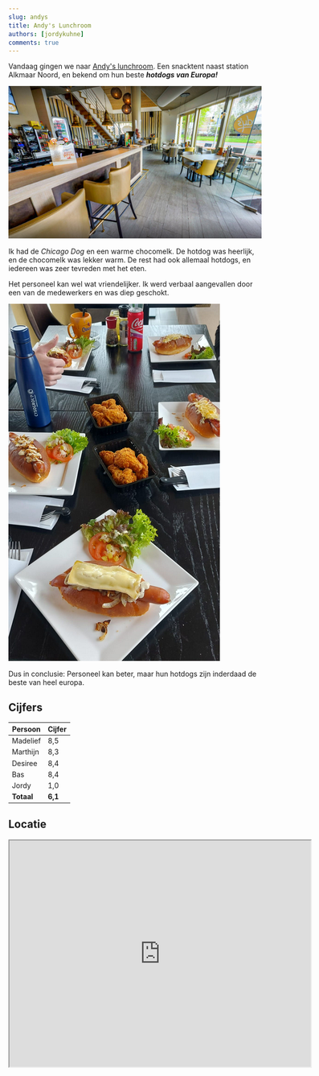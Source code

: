 ```yaml
---
slug: andys
title: Andy's Lunchroom
authors: [jordykuhne]
comments: true
---
```


Vandaag gingen we naar [Andy's lunchroom](https://www.andyslunchroom.nl/). Een snacktent naast station Alkmaar Noord, en bekend om hun beste _**hotdogs van Europa!**_

![andys lunchroom](andys-cafetaria-19080812574663.jpg)

<!-- truncate -->

Ik had de *Chicago Dog* en een warme chocomelk. De hotdog was heerlijk, en de chocomelk was lekker warm. De rest had ook allemaal hotdogs, en iedereen was zeer tevreden met het eten.

Het personeel kan wel wat vriendelijker. Ik werd verbaal aangevallen door een van de medewerkers en was diep geschokt.

![alt text](hotdogs.png)

Dus in conclusie: Personeel kan beter, maar hun hotdogs zijn inderdaad de beste van heel europa.

## Cijfers

| Persoon  | Cijfer |
|----------|--------|
| Madelief | 8,5    |
| Marthijn | 8,3    |
| Desiree  | 8,4    |
| Bas      | 8,4    |
| Jordy    | 1,0    |
|**Totaal**|**6,1** |

## Locatie

<iframe src="https://www.google.com/maps/embed?pb=!1m18!1m12!1m3!1d2415.013394132842!2d4.760620061046338!3d52.643738891529686!2m3!1f0!2f0!3f0!3m2!1i1024!2i768!4f13.1!3m3!1m2!1s0x47cf56515f56bf93%3A0xfa19c20dc6e7dfa2!2sAndy&#39;s%20Cafetaria!5e0!3m2!1snl!2snl!4v1727825716971!5m2!1snl!2snl" width="600" height="450" allowfullscreen="" loading="lazy" referrerpolicy="no-referrer-when-downgrade"></iframe>
